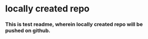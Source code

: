 # locally created repo

### This is test readme, wherein locally created repo will be pushed on github.